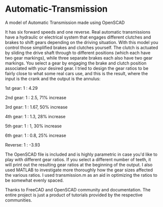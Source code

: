 # Automatic-Transmission
A model of Automatic Transmission made using OpenSCAD

It has six forward speeds and one reverse. Real automatic transmissions have a hydraulic or electrical system that engages different clutches and brakes to shift gears depending on the driving situation. With this model you control those simplified brakes and clutches yourself.
The clutch is actuated by sliding the drive shaft through to different positions (which each have two gear markings), while three separate brakes each also have two gear markings. You select a gear by engaging the brake and clutch position associated with your desired gear.
I tried to design the gear ratios to be fairly close to what some real cars use, and this is the result, where the input is the crank and the output is the annulus:


1st gear: 1 : 4.29


2nd gear: 1 : 2.5, 71% increase


3rd gear: 1 : 1.67, 50% increase


4th gear: 1 : 1.3, 28% increase


5th gear: 1 : 1, 30% increase


6th gear: 1 : 0.8, 25% increase


Reverse: 1 : -3.93


The OpenSCAD file is included and is highly parametric in case you'd like to play with different gear ratios. If you select a different number of teeth, it will print out the resulting gear ratios at the beginning of the output. I also used MATLAB to investigate more thoroughly how the gear sizes affected the various ratios. I used transmission.m as an aid in optimizing the ratios to be somewhat evenly spaced.

Thanks to FreeCAD and OpenSCAD community and documentation. The entire project is just a product of tutorials provided by the respective communities.
